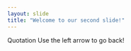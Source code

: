 ```yaml
---
layout: slide
title: "Welcome to our second slide!"
---
```

Quotation 
Use the left arrow to go back!
